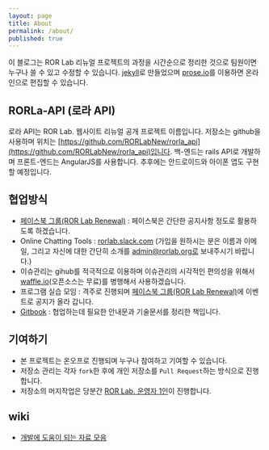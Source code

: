 ```yaml
---
layout: page
title: About
permalink: /about/
published: true
---
```


이 블로그는 ROR Lab 리뉴얼 프로젝트의 과정을 시간순으로 정리한 것으로 팀원이면 누구나 쓸 수 있고 수정할 수 있습니다. [jekyll](http://jekyllrb.com/)로 만들었으며 [prose.io](http://prose.io/)를 이용하면 온라인으로 편집할 수 있습니다.

## RORLa-API (로라 API)
로라 API는 ROR Lab. 웹사이트 리뉴얼 공개 프로젝트 이름입니다. 저장소는 github을 사용하며 위치는 [https://github.com/RORLabNew/rorla_api](https://github.com/RORLabNew/rorla_api)입니다. 백-엔드는 rails API로 개발하며 프론트-엔드는 AngularJS를 사용합니다. 추후에는 안드로이드와 아이폰 앱도 구현할 예정입니다.

## 협업방식
- [페이스북 그룹(ROR Lab Renewal)](https://www.facebook.com/groups/rorlabrenewal/) : 페이스북은 간단한 공지사항 정도로 활용하도록 하겠습니다. 
- Online Chatting Tools : [rorlab.slack.com](http://rorlab.slack.com) (가입을 원하시는 분은 이름과 이메일, 그리고 자신에 대한 간단히 소개를 admin@rorlab.org로 보내주시기 바랍니다.)
- 이슈관리는 gihub를 적극적으로 이용하며 이슈관리의 시각적인 편의성을 위해서 [waffle.io](https://waffle.io/RORLabNew/rorla_api)(오픈소스는 무료)를 병행해서 사용하겠습니다. 
- 프로그램 실습 모임 : 격주로 진행되며 [페이스북 그룹(ROR Lab Renewal)](https://www.facebook.com/groups/rorlabrenewal/)에 이벤트로 공지가 올라 갑니다. 
- [Gitbook](http://rorlabgitbook.github.io/rorlabnew_guide) : 협업하는데 필요한 안내문과 기술문서를 정리한 책입니다.

## 기여하기
- 본 프로젝트는 온오프로 진행되며 누구나 참여하고 기여할 수 있습니다.
- 저장소 관리는 각자 `fork`한 후에 개인 저장소를 `Pull Request`하는 방식으로 진행합니다. 
- 저장소의 머지작업은 당분간 [ROR Lab. 운영자 1인](mailto:rorlab@gmail.com)이 진행합니다.

## wiki
- [개발에 도움이 되는 자료 모음](https://github.com/RORLabNew/rorla_api/wiki/%EA%B0%9C%EB%B0%9C%EC%97%90-%EB%8F%84%EC%9B%80%EC%9D%B4-%EB%90%98%EB%8A%94-%EC%9E%90%EB%A3%8C-%EB%AA%A8%EC%9D%8C)

